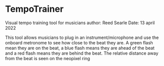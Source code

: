 # TempoTrainer
Visual tempo training tool for musicians
author:  Reed Searle
Date:  13 april 2022

This tool allows musicians to plug in an instrument/microphone and use the onboard metronome to see how close to the beat they are.  A green flash mean they are on the beat, a blue flash means they are ahead of the beat and a red flash means they are behind the beat.  The relative distance away from the beat is seen on the neopixel ring
